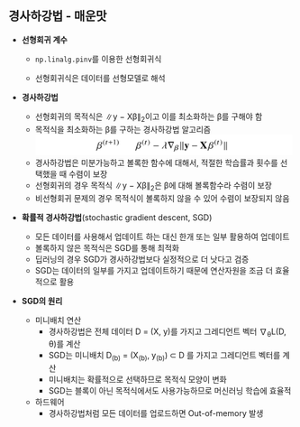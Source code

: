 ## 경사하강법 - 매운맛

- **선형회귀 계수**

  - `np.linalg.pinv`를 이용한 선형회귀식

  - 선형회귀식은 데이터를 선형모델로 해석

    

- **경사하강법**

  - 선형회귀의 목적식은 ∥y − Xβ∥<sub>2</sub>이고 이를 최소화하는 β를 구해야 함
  - 목적식을 최소화하는 β를 구하는 경사하강법 알고리즘
    ![beta_algo](README.assets/beta_algo.PNG)
  - 경사하강법은 미분가능하고 볼록한 함수에 대해서, 적절한 학습률과 횟수를 선택했을 때 수렴이 보장
  - 선형회귀의 경우 목적식 ∥y − Xβ∥<sub>2</sub>은 β에 대해 볼록함수라 수렴이 보장
  - 비선형회귀 문제의 경우 목적식이 볼록하지 않을 수 있어 수렴이 보장되지 않음


- **확률적 경사하강법**(stochastic gradient descent, SGD)
  - 모든 데이터를 사용해서 업데이트 하는 대신 한개 또는 일부 활용하여 업데이트
  - 볼록하지 않은 목적식은 SGD를 통해 최적화
  - 딥러닝의 경우 SGD가 경사하강법보다 실정적으로 더 낫다고 검증
  - SGD는 데이터의 일부를 가지고 업데이트하기 때문에 연산자원을 조금 더 효율적으로 활용
- **SGD의 원리**
  - 미니배치 연산
    - 경사하강법은 전체 데이터 D = (X, y)를 가지고 그레디언트 벡터 ∇<sub>θ</sub>L(D, θ)를 계산
    - SGD는 미니배치 D<sub>(b)</sub> = (X<sub>(b)</sub>, y<sub>(b)</sub>) ⊂ D 를 가지고 그레디언트 벡터를 계산
    - 미니배치는 확률적으로 선택하므로 목적식 모양이 변화
    - SGD는 블록이 아닌 목적식에서도 사용가능하므로 머신러닝 학습에 효율적
  - 하드웨어
    - 경사하강법처럼 모든 데이터를 업로드하면 Out-of-memory 발생
